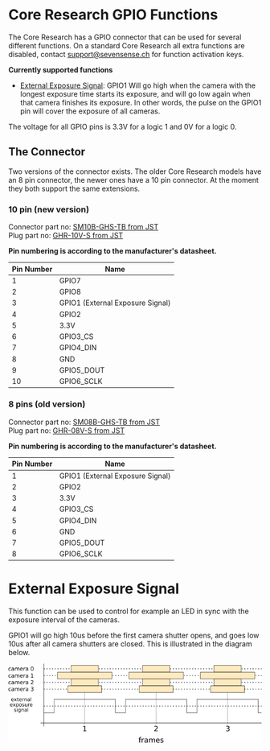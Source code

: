 # Core Research GPIO Functions

The Core Research has a GPIO connector that can be used for several different functions. On a standard Core Research all extra functions are disabled, contact support@sevensense.ch for function activation keys.

**Currently supported functions**
* [External Exposure Signal](#external-exposure-signal): GPIO1 Will go high when the camera with the longest exposure time starts its exposure, and will go low again when that camera finishes its exposure. In other words, the pulse on the GPIO1 pin will cover the exposure of all cameras.

The voltage for all GPIO pins is 3.3V for a logic 1 and 0V for a logic 0.

## The Connector

Two versions of the connector exists. The older Core Research models have an 8 pin connector, the newer ones have a 10 pin connector. At the moment they both support the same extensions.

### 10 pin (new version)

Connector part no: [SM10B-GHS-TB from JST](http://www.jst-mfg.com/product/pdf/eng/eGH.pdf)  
Plug part no: [GHR-10V-S from JST](http://www.jst-mfg.com/product/pdf/eng/eGH.pdf)

**Pin numbering is according to the manufacturer's datasheet.**

Pin Number | Name
--- | --- 
1 | GPIO7
2 | GPIO8
3 | GPIO1 (External Exposure Signal)
4 | GPIO2
5 | 3.3V
6 | GPIO3_CS
7 | GPIO4_DIN
8 | GND
9 | GPIO5_DOUT
10 | GPIO6_SCLK

### 8 pins (old version)
Connector part no: [SM08B-GHS-TB from JST](http://www.jst-mfg.com/product/pdf/eng/eGH.pdf)  
Plug part no: [GHR-08V-S from JST](http://www.jst-mfg.com/product/pdf/eng/eGH.pdf)

**Pin numbering is according to the manufacturer's datasheet.**

Pin Number | Name
--- | --- 
1 | GPIO1 (External Exposure Signal)
2 | GPIO2
3 | 3.3V
4 | GPIO3_CS
5 | GPIO4_DIN
6 | GND
7 | GPIO5_DOUT
8 | GPIO6_SCLK

# External Exposure Signal

This function can be used to control for example an LED in sync with the exposure interval of the cameras.

GPIO1 will go high 10us before the first camera shutter opens, and goes low 10us after all camera shutters are closed. This is illustrated in the diagram below.

![alphasense](../images/exposure_signal.png)
